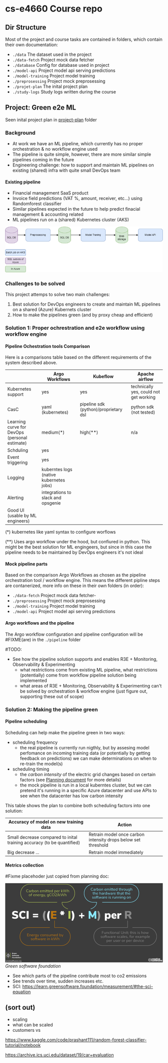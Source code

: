 # cs-e4660 Course repo

## Dir Structure

Most of the project and course tasks are contained in folders, which contain their own documentation:

- `./data` The dataset used in the project
- `./data-fetch` Project mock data fetcher
- `./database` Config for database used in project
- `./model-api` Project model api serving predictions
- `./model-training` Project model training
- `./preprosessing` Project mock preprosessing
- `./projet-plan` The inital project plan 
- `./study-logs` Study logs written during the course

## Project: Green e2e ML
Seen inital project plan in [project-plan](./project-plan/) folder

### Background

- At work we have an ML pipeline, which currently has no proper orchestration & no workflow engine used
- The pipeline is quite simple, however, there are more similar simple pipelines coming in the future
- Engineering challenge: how to support and maintain ML pipelines on existing (shared) infra with quite small DevOps team

#### Existing pipeline

- Financial management SaaS product
- Invoice field predictions (VAT %, amount, receiver, etc...) using Randomforest classifier
- Similar pipelines expected in the future to help predict finacial management & accounting related
- ML pipelines run on a (shared) Kubernetes cluster (AKS)


![(image missing)](./project-plan/finago-pipeline.drawio.png)

### Challenges to be solved

This project attemps to solve two main challenges:

1. Best solution for DevOps engineers to create and maintain ML pipelines on a shared (Azure) Kubernets cluster
2. How to make the pipelines green (and by proxy cheap and efficient)

### Solution 1: Proper ochrestration and e2e workflow using workflow engine

#### Pipeline Ochestration tools Comparison

Here is a comparisons table based on the different requirements of the system described above.

|                                                | Argo Workflows | Kubeflow | Apache airflow |
|------------------------------------------------|----------------|----------|----------------|
| Kubernetes support                             |       yes      |     yes  | technically yes, could not get working |
| CasC                                           |       yaml (kubernetes)         |    pipeline sdk (python)/proprietary dsl      |      python sdk (not tested)          |
| Learning curve for DevOps <br> (personal estimate) |    medium(*)   |    high(**)      |       n/a     |
| Schduling                                      |        yes     |          |                |
| Event triggering                               |        yes     |          |                |
| Logging                                        |      kuberntes logs (native kubernetes jobs)       |          |                |
| Alerting                                       |      integrations to slack and opsgenie          |          |                |
| Good UI (usable by ML engineers)               |                |          |                |


(*) kubernetes like yaml syntax to configure worflows 

(**) Uses argo workflow under the hood, but confiured in python. This might be the best solution for ML engingeers, but since in this case the pipeline needs to be maintained by DevOps engineers it's not ideal


#### Mock pipeline parts

Based on the comparison Argo Workflows as chosen as the pipeline orchestration tool / workflow engine. This means the different pipline steps are contanerized, more info on these in their own folders (in order):

- `./data-fetch` Project mock data fetcher-
- `./preprosessing` Project mock preprosessing
- `./model-training` Project model training
- `./model-api` Project model api serving predictions

#### Argo workflows and the pipeline

The Argo workflow configuration and pipeline configuration will be #FIXME(are) in the `./pipeline` folder


#TODO:
- See how the pipeline solution supports and enables R3E + Monitoring, Observability & Experimenting
  - what restrictions come from existing ML pipeline, what restrictions (potentially) come from workflow pipeline solution being implemented
  - what areas of R3E + Monitoring, Observability & Experimenting can't be solved by orchestration & workflow engine (just figure out, supporting these out of scope)

### Solution 2: Making the pipeline green

#### Pipeline scheduling

Scheduling can help make the pipeline green in two ways: 
- scheduling frequency
  - the real pipeline is currently run nigthly, but by assesing model perfomance on incoming training data (or potentially by getting feedback on predictions) we can make determinations on when to re-train the model(s)
- scheduling timing
  - the *carbon intensity* of the electric grid changes based on certain factors (see [Planning document](./project-plan/plan.md) for more details)
  - the mock pipeline is run in a local kuberntes cluster, but we can pretend it's running in a specific Azure datacenter and use APIs to see when the datacenter has low carbon intensity

This table shows the plan to combine both scheduling factors into one solution:

| Accuracy of model on new training data | Action  |
|----------------------------------------|---------|
| Small decrease compared to inital training accuracy (to be quantified) | Retrain model once carbon intensity drops below set threshold |
| Big decrease ...                                                       | Retrain model immediately |

#### Metrics collection

#Fixme placehoder just copied from planning doc:

![(image missing)](./project-plan/sci.png)
*Green software foundation*

- See which parts of the pipeline contribute most to co2 emissions
- See trends over time, sudden increases etc.
- SCI: https://learn.greensoftware.foundation/measurement/#the-sci-equation


## (sort out)

- scaling
- what can be scaled
- customers vs 

https://www.kaggle.com/code/prashant111/random-forest-classifier-tutorial/notebook

https://archive.ics.uci.edu/dataset/19/car+evaluation